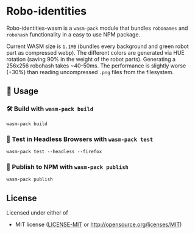 # Robo-identities

Robo-identities-wasm is a `wasm-pack` module that bundles `robonames` and `robohash` functionality in a easy to use NPM package. 

Current WASM size is `1.1MB` (bundles every background and green robot part as compressed webp). The different colors are generated via HUE rotation (saving 90% in the weight of the robot parts). Generating a 256x256 robohash takes ~40-50ms. The performance is slightly worse (+30%) than reading uncompressed `.png` files from the filesystem.

## 🚴 Usage

### 🛠️ Build with `wasm-pack build`

```
wasm-pack build
```

### 🔬 Test in Headless Browsers with `wasm-pack test`

```
wasm-pack test --headless --firefox
```

### 🎁 Publish to NPM with `wasm-pack publish`

```
wasm-pack publish
```

## License

Licensed under either of

* MIT license ([LICENSE-MIT](LICENSE) or http://opensource.org/licenses/MIT)